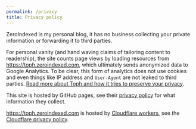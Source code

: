 ```yaml
---
permalink: /privacy
title: Privacy policy
---
```


ZeroIndexed is my personal blog, it has no business collecting your private information or forwarding it to third parties.

For personal vanity (and hand waving claims of tailoring content to readership), the site counts page views by loading resources from <https://toph.zeroindexed.com>, which ultimately sends anonymized data to Google Analytics. To be clear, this form of analytics does not use cookies and even things like IP address and `User-Agent` are not leaked to third parties. [Read more about Toph and how it tries to preserve your privacy][toph].

This site is hosted by GitHub pages, see their [privacy policy][github-pages-privacy] for what information they collect.

<https://toph.zeroindexed.com> is hosted by [Cloudflare workers][cloudflare-workers], see the [Cloudflare privacy policy][cloudflare-privacy].

[cloudflare-privacy]: https://www.cloudflare.com/privacypolicy/
[cloudflare-workers]: https://workers.cloudflare.com/
[github-pages-privacy]: https://docs.github.com/en/github/site-policy/github-privacy-statement#github-pages
[toph]: https://github.com/rraval/zeroindexed/tree/master/packages/toph-worker

